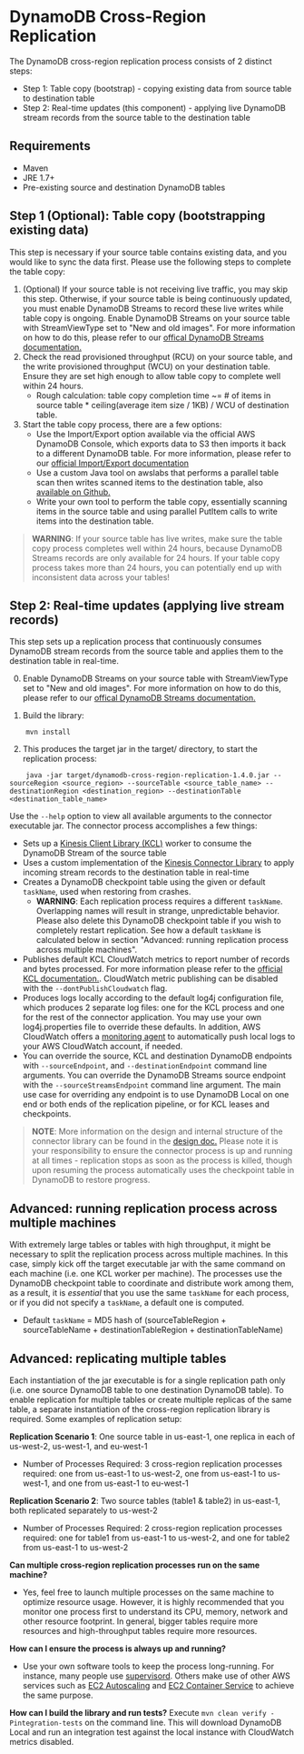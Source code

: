 # DynamoDB Cross-Region Replication

The DynamoDB cross-region replication process consists of 2 distinct steps:

* Step 1: Table copy (bootstrap) - copying existing data from source table to destination table
* Step 2: Real-time updates (this component) - applying live DynamoDB stream records from the source table to the destination table

## Requirements ##
* Maven
* JRE 1.7+
* Pre-existing source and destination DynamoDB tables

## Step 1 (Optional): Table copy (bootstrapping existing data)

This step is necessary if your source table contains existing data, and you would like to sync the data first. Please use the following steps to complete the table copy:

1. (Optional) If your source table is not receiving live traffic, you may skip this step. Otherwise, if your source table is being continuously updated, you must enable DynamoDB Streams to record these live writes while table copy is ongoing. Enable DynamoDB Streams on your source table with StreamViewType set to "New and old images". For more information on how to do this, please refer to our [offical DynamoDB Streams documentation.](http://docs.aws.amazon.com/amazondynamodb/latest/developerguide/Streams.html)
2. Check the read provisioned throughput (RCU) on your source table, and the write provisioned throughput (WCU) on your destination table. Ensure they are set high enough to allow table copy to complete well within 24 hours.
   * Rough calculation: table copy completion time ~= # of items in source table * ceiling(average item size / 1KB) / WCU of destination table.
3. Start the table copy process, there are a few options:
   * Use the Import/Export option available via the official AWS DynamoDB Console, which exports data to S3 then imports it back to a different DynamoDB table. For more information, please refer to our [official Import/Export documentation](http://docs.aws.amazon.com/amazondynamodb/latest/developerguide/DynamoDBPipeline.html)
   * Use a custom Java tool on awslabs that performs a parallel table scan then writes scanned items to the destination table, also [available on Github.](https://github.com/awslabs/dynamodb-import-export-tool)
   * Write your own tool to perform the table copy, essentially scanning items in the source table and using parallel PutItem calls to write items into the destination table.

> **WARNING**: If your source table has live writes, make sure the table copy process completes well within 24 hours, because DynamoDB Streams records are only available for 24 hours. If your table copy process takes more than 24 hours, you can potentially end up with inconsistent data across your tables!

## Step 2: Real-time updates (applying live stream records)

This step sets up a replication process that continuously consumes DynamoDB stream records from the source table and applies them to the destination table in real-time.

0. Enable DynamoDB Streams on your source table with StreamViewType set to "New and old images". For more information on how to do this, please refer to our [offical DynamoDB Streams documentation.](http://docs.aws.amazon.com/amazondynamodb/latest/developerguide/Streams.html)

1. Build the library:

```
    mvn install
```

2. This produces the target jar in the target/ directory, to start the replication process:

```
    java -jar target/dynamodb-cross-region-replication-1.4.0.jar --sourceRegion <source_region> --sourceTable <source_table_name> --destinationRegion <destination_region> --destinationTable <destination_table_name>
```

Use the `--help` option to view all available arguments to the connector executable jar. The connector process accomplishes a few things:
* Sets up a [Kinesis Client Library (KCL)](https://github.com/awslabs/amazon-kinesis-client) worker to consume the DynamoDB Stream of the source table
* Uses a custom implementation of the [Kinesis Connector Library](https://github.com/awslabs/amazon-kinesis-connectors) to apply incoming stream records to the destination table in real-time
* Creates a DynamoDB checkpoint table using the given or default `taskName`, used when restoring from crashes.
  * **WARNING**: Each replication process requires a different `taskName`. Overlapping names will result in strange, unpredictable behavior. Please also delete this DynamoDB checkpoint table if you wish to completely restart replication. See how a default `taskName` is calculated below in section "Advanced: running replication process across multiple machines".
* Publishes default KCL CloudWatch metrics to report number of records and bytes processed. For more information please refer to the [official KCL documentation.](http://docs.aws.amazon.com/streams/latest/dev/monitoring-with-kcl.html). CloudWatch metric publishing can be disabled with the `--dontPublishCloudwatch` flag.
* Produces logs locally according to the default log4j configuration file, which produces 2 separate log files: one for the KCL process and one for the rest of the connector application. You may use your own log4j.properties file to override these defaults. In addition, AWS CloudWatch offers a [monitoring agent](http://docs.aws.amazon.com/AmazonCloudWatch/latest/DeveloperGuide/WhatIsCloudWatchLogs.html) to automatically push local logs to your AWS CloudWatch account, if needed.
* You can override the source, KCL and destination DynamoDB endpoints with `--sourceEndpoint`, and `--destinationEndpoint` command line arguments. You can override the DynamoDB Streams source endpoint with the `--sourceStreamsEndpoint` command line argument. The main use case for overriding any endpoint is to use DynamoDB Local on one end or both ends of the replication pipeline, or for KCL leases and checkpoints.

> **NOTE**: More information on the design and internal structure of the connector library can be found in the [design doc.](./DESIGN.md) Please note it is your responsibility to ensure the connector process is up and running at all times - replication stops as soon as the process is killed, though upon resuming the process automatically uses the checkpoint table in DynamoDB to restore progress.

## Advanced: running replication process across multiple machines

With extremely large tables or tables with high throughput, it might be necessary to split the replication process across multiple machines. In this case, simply kick off the target executable jar with the same command on each machine (i.e. one KCL worker per machine). The processes use the DynamoDB checkpoint table to coordinate and distribute work among them, as a result, it is *essential* that you use the same `taskName` for each process, or if you did not specify a `taskName`, a default one is computed.
* Default `taskName` = MD5 hash of (sourceTableRegion + sourceTableName + destinationTableRegion + destinationTableName) 

## Advanced: replicating multiple tables

Each instantiation of the jar executable is for a single replication path only (i.e. one source DynamoDB table to one destination DynamoDB table). To enable replication for multiple tables or create multiple replicas of the same table, a separate instantiation of the cross-region replication library is required. Some examples of replication setup:

**Replication Scenario 1**: One source table in us-east-1, one replica in each of us-west-2, us-west-1, and eu-west-1 
* Number of Processes Required: 3 cross-region replication processes required: one from us-east-1 to us-west-2, one from us-east-1 to us-west-1, and one from us-east-1 to eu-west-1

**Replication Scenario 2**: Two source tables (table1 & table2) in us-east-1, both replicated separately to us-west-2 
* Number of Processes Required: 2 cross-region replication processes required: one for table1 from us-east-1 to us-west-2, and one for table2 from us-east-1 to us-west-2 

**Can multiple cross-region replication processes run on the same machine?**
* Yes, feel free to launch multiple processes on the same machine to optimize resource usage. However, it is highly recommended that you monitor one process first to understand its CPU, memory, network and other resource footprint. In general, bigger tables require more resources and high-throughput tables require more resources.

**How can I ensure the process is always up and running?**
* Use your own software tools to keep the process long-running. For instance, many people use [supervisord]( http://supervisord.org/). Others make use of other AWS services such as [EC2 Autoscaling](https://aws.amazon.com/autoscaling/) and [EC2 Container Service](https://aws.amazon.com/ecs/) to achieve the same purpose.

**How can I build the library and run tests?**
Execute `mvn clean verify -Pintegration-tests` on the command line. This will download DynamoDB Local and run an integration test against the local instance with CloudWatch metrics disabled.
